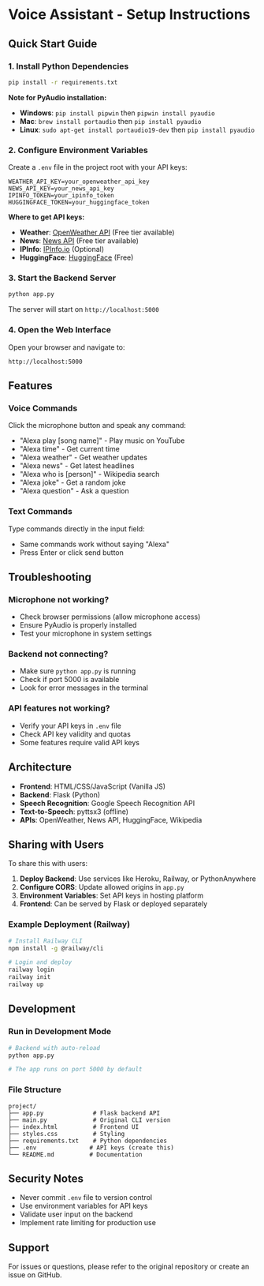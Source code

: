 # Voice Assistant - Setup Instructions 

## Quick Start Guide

### 1. Install Python Dependencies

```bash
pip install -r requirements.txt
```

**Note for PyAudio installation:**
- **Windows**: `pip install pipwin` then `pipwin install pyaudio`
- **Mac**: `brew install portaudio` then `pip install pyaudio`
- **Linux**: `sudo apt-get install portaudio19-dev` then `pip install pyaudio`

### 2. Configure Environment Variables

Create a `.env` file in the project root with your API keys:

```env
WEATHER_API_KEY=your_openweather_api_key
NEWS_API_KEY=your_news_api_key
IPINFO_TOKEN=your_ipinfo_token
HUGGINGFACE_TOKEN=your_huggingface_token
```

**Where to get API keys:**
- **Weather**: [OpenWeather API](https://openweathermap.org/api) (Free tier available)
- **News**: [News API](https://newsapi.org/) (Free tier available)
- **IPInfo**: [IPInfo.io](https://ipinfo.io/) (Optional)
- **HuggingFace**: [HuggingFace](https://huggingface.co/settings/tokens) (Free)

### 3. Start the Backend Server

```bash
python app.py
```

The server will start on `http://localhost:5000`

### 4. Open the Web Interface

Open your browser and navigate to:
```
http://localhost:5000
```

## Features

### Voice Commands
Click the microphone button and speak any command:
- "Alexa play [song name]" - Play music on YouTube
- "Alexa time" - Get current time
- "Alexa weather" - Get weather updates
- "Alexa news" - Get latest headlines
- "Alexa who is [person]" - Wikipedia search
- "Alexa joke" - Get a random joke
- "Alexa question" - Ask a question

### Text Commands
Type commands directly in the input field:
- Same commands work without saying "Alexa"
- Press Enter or click send button

## Troubleshooting

### Microphone not working?
- Check browser permissions (allow microphone access)
- Ensure PyAudio is properly installed
- Test your microphone in system settings

### Backend not connecting?
- Make sure `python app.py` is running
- Check if port 5000 is available
- Look for error messages in the terminal

### API features not working?
- Verify your API keys in `.env` file
- Check API key validity and quotas
- Some features require valid API keys

## Architecture

- **Frontend**: HTML/CSS/JavaScript (Vanilla JS)
- **Backend**: Flask (Python)
- **Speech Recognition**: Google Speech Recognition API
- **Text-to-Speech**: pyttsx3 (offline)
- **APIs**: OpenWeather, News API, HuggingFace, Wikipedia

## Sharing with Users

To share this with users:

1. **Deploy Backend**: Use services like Heroku, Railway, or PythonAnywhere
2. **Configure CORS**: Update allowed origins in `app.py`
3. **Environment Variables**: Set API keys in hosting platform
4. **Frontend**: Can be served by Flask or deployed separately

### Example Deployment (Railway)
```bash
# Install Railway CLI
npm install -g @railway/cli

# Login and deploy
railway login
railway init
railway up
```

## Development

### Run in Development Mode
```bash
# Backend with auto-reload
python app.py

# The app runs on port 5000 by default
```

### File Structure
```
project/
├── app.py              # Flask backend API
├── main.py             # Original CLI version
├── index.html          # Frontend UI
├── styles.css          # Styling
├── requirements.txt    # Python dependencies
├── .env               # API keys (create this)
└── README.md          # Documentation
```

## Security Notes

- Never commit `.env` file to version control
- Use environment variables for API keys
- Validate user input on the backend
- Implement rate limiting for production use

## Support

For issues or questions, please refer to the original repository or create an issue on GitHub.
